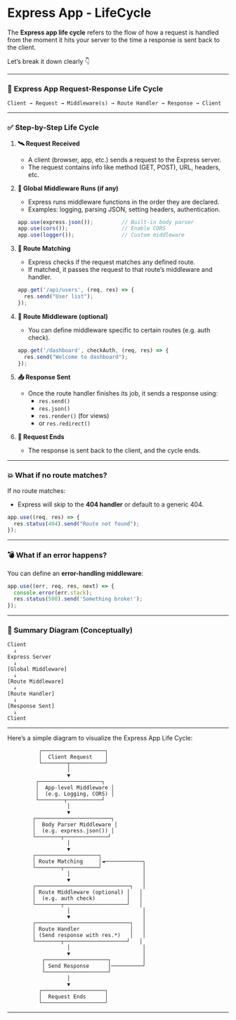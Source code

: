 # Express App - LifeCycle

The **Express app life cycle** refers to the flow of how a request is handled from the moment it hits your server to the time a response is sent back to the client.

Let’s break it down clearly 👇

---

### 🔄 **Express App Request-Response Life Cycle**

```plaintext
Client → Request → Middleware(s) → Route Handler → Response → Client
```

---

### ✅ Step-by-Step Life Cycle

1. **🛰 Request Received**
   - A client (browser, app, etc.) sends a request to the Express server.
   - The request contains info like method (GET, POST), URL, headers, etc.

2. **🧱 Global Middleware Runs (if any)**
   - Express runs middleware functions in the order they are declared.
   - Examples: logging, parsing JSON, setting headers, authentication.

   ```js
   app.use(express.json());         // Built-in body parser
   app.use(cors());                 // Enable CORS
   app.use(logger());               // Custom middleware
   ```

3. **🎯 Route Matching**
   - Express checks if the request matches any defined route.
   - If matched, it passes the request to that route’s middleware and handler.

   ```js
   app.get('/api/users', (req, res) => {
     res.send("User list");
   });
   ```

4. **🔁 Route Middleware (optional)**
   - You can define middleware specific to certain routes (e.g. auth check).

   ```js
   app.get('/dashboard', checkAuth, (req, res) => {
     res.send("Welcome to dashboard");
   });
   ```

5. **📤 Response Sent**
   - Once the route handler finishes its job, it sends a response using:
     - `res.send()`
     - `res.json()`
     - `res.render()` (for views)
     - or `res.redirect()`

6. **🧼 Request Ends**
   - The response is sent back to the client, and the cycle ends.

---

### 💥 What if no route matches?

If no route matches:
- Express will skip to the **404 handler** or default to a generic 404.

```js
app.use((req, res) => {
  res.status(404).send("Route not found");
});
```

---

### 💣 What if an error happens?

You can define an **error-handling middleware**:

```js
app.use((err, req, res, next) => {
  console.error(err.stack);
  res.status(500).send('Something broke!');
});
```

---

### 🧠 Summary Diagram (Conceptually)

```plaintext
Client
  ↓
Express Server
  ↓
[Global Middleware]
  ↓
[Route Middleware]
  ↓
[Route Handler]
  ↓
[Response Sent]
  ↓
Client
```

---
Here’s a simple diagram to visualize the Express App Life Cycle:
```pgsql
          ┌────────────────────┐
          │  Client Request    │
          └────────┬───────────┘
                   │
                   ▼
         ┌────────────────────┐
         │  App-level Middleware │
         │  (e.g. Logging, CORS) │
         └────────┬───────────┘
                   │
                   ▼
        ┌────────────────────────┐
        │  Body Parser Middleware │
        │  (e.g. express.json()) │
        └────────┬──────────────┘
                   │
                   ▼
        ┌────────────────────┐
        │ Route Matching     │◄────────────┐
        └────────┬───────────┘             │
                   │                       │
                   ▼                       │
        ┌──────────────────────────────┐   │
        │ Route Middleware (optional) │   │
        │  (e.g. auth check)          │   │
        └────────┬────────────────────┘   │
                   │                       │
                   ▼                       │
        ┌──────────────────────────────┐   │
        │ Route Handler                │   │
        │ (Send response with res.*)   │   │
        └────────┬────────────────────┘   │
                   │                       │
                   ▼                       │
           ┌────────────────────┐          │
           │ Send Response      │──────────┘
           └────────────────────┘
                   │
                   ▼
          ┌────────────────────┐
          │  Request Ends      │
          └────────────────────┘

```

---